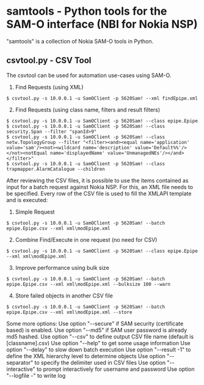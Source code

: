 # samtools - Python tools for the SAM-O interface (NBI for Nokia NSP) 
"samtools" is a collection of Nokia SAM-O tools in Python.

## csvtool.py - CSV Tool

The csvtool can be used for automation use-cases using SAM-O.

1) Find Requests (using XML)
```
$ csvtool.py -s 10.0.0.1 -u SamOClient -p 5620Sam! --xml findEpipe.xml
```

2) Find Requests (using class name, filters and result filters)
```
$ csvtool.py -s 10.0.0.1 -u SamOClient -p 5620Sam! --class epipe.Epipe
$ csvtool.py -s 10.0.0.1 -u SamOClient -p 5620Sam! --class security.Span --filter "spanId>9"
$ csvtool.py -s 10.0.0.1 -u SamOClient -p 5620Sam! --class netw.TopologyGroup --filter "<filter><and><equal name='application' value='sam'/><not><wildcard name='description' value='Default%%'/></not><notEqual name='displayedName' value='UnmanagedNEs'/></and></filter>"
$ csvtool.py -s 10.0.0.1 -u SamOClient -p 5620Sam! --class trapmapper.AlarmCatalogue --children

```
After reviewing the CSV files, it is possible to use the items contained as input for a batch request against Nokia NSP. For this, an XML file needs to be specified. Every row of the CSV file is used to fill the XMLAPI template and is executed:

1) Simple Request
```
$ csvtool.py -s 10.0.0.1 -u SamOClient -p 5620Sam! --batch epipe.Epipe.csv --xml xml\modEpipe.xml
```

2) Combine Find/Execute in one request (no need for CSV)
```
$ csvtool.py -s 10.0.0.1 -u SamOClient -p 5620Sam! --class epipe.Epipe --xml xml\modEpipe.xml
```

3) Improve performance using bulk size
```
$ csvtool.py -s 10.0.0.1 -u SamOClient -p 5620Sam! --batch epipe.Epipe.csv --xml xml\modEpipe.xml --bulksize 100 --warn
```

4) Store failed objects in another CSV file
```
$ csvtool.py -s 10.0.0.1 -u SamOClient -p 5620Sam! --batch epipe.Epipe.csv --xml xml\modEpipe.xml --store

```

Some more options:
Use option "--secure" if SAM security (certificate based) is enabled.
Use option "--md5" if SAM user password is already md5 hashed.
Use option "--csv" to define output CSV file name (default is [classname].csv)
Use option "--help" to get some usage information
Use option "--delay" to slow down batch execution
Use option "--result -1" to define the XML hierarchy level to determine objects
Use option "--separator" to specify the delimiter used in CSV files
Use option "--interactive" to prompt interactively for username and password
Use option "--logfile -" to write log 

